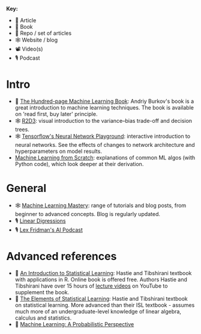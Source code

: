 **Key:**
- 📃 Article
- 📘 Book
- 📁 Repo / set of articles
- 🕸 Website / blog
- 📽 Video(s)
- 🎙 Podcast

# Intro
- 📘 [The Hundred-page Machine Learning Book](http://themlbook.com/): Andriy Burkov's book is a great introduction to machine learning techniques.  The book is available on 'read first, buy later' principle.
- 🕸 [R2D3](http://www.r2d3.us/): visual introduction to the variance–bias trade-off and decision trees.
- 🕸 [Tensorflow's Neural Network Playground](https://playground.tensorflow.org/): interactive introduction to neural networks.  See the effects of changes to network architecture and hyperparameters on model results.
- [Machine Learning from Scratch](https://dafriedman97.github.io/mlbook/index.html): explanations of common ML algos (with Python code), which look deeper at their derivation.

# General
- 🕸 [Machine Learning Mastery](https://machinelearningmastery.com/): range of tutorials and blog posts, from beginner to advanced concepts.  Blog is regularly updated.
- 🎙 [Linear Digressions](http://lineardigressions.com/)
- 🎙 [Lex Fridman's AI Podcast](https://lexfridman.com/ai/)

# Advanced references
- 📘 [An Introduction to Statistical Learning](http://faculty.marshall.usc.edu/gareth-james/ISL/): Hastie and Tibshirani textbook with applications in R.  Online book is offered free.  Authors Hastie and Tibshirani have over 15 hours of [lecture videos](https://www.r-bloggers.com/in-depth-introduction-to-machine-learning-in-15-hours-of-expert-videos/) on YouTube to supplement the book.
- 📘 [The Elements of Statistical Learning](https://web.stanford.edu/~hastie/ElemStatLearn/): Hastie and Tibshirani textbook on statistical learning.  More advanced than their ISL textbook - assumes much more of an undergraduate-level knowledge of linear algebra, calculus and statistics.
- 📘 [Machine Learning: A Probabilistic Perspective](https://www.cs.ubc.ca/~murphyk/MLbook/)
